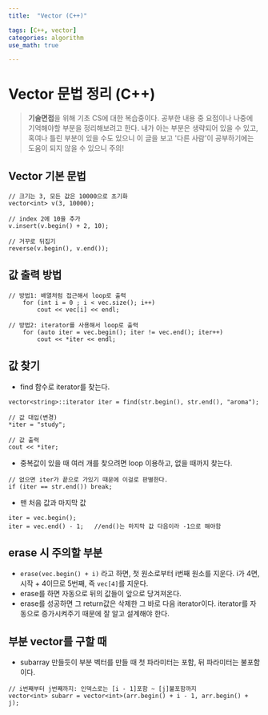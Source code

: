 ```yaml
---
title:	"Vector (C++)"

tags: [C++, vector]
categories: algorithm
use_math: true

---
```

# Vector 문법 정리 (C++)

> **기술면접**을 위해 기초 CS에 대한 복습중이다.
공부한 내용 중 요점이나 나중에 기억해야할 부분을 정리해보려고 한다.
내가 아는 부분은 생략되어 있을 수 있고, 혹여나 틀린 부분이 있을 수도 있으니 이 글을 보고 '다른 사람'이 공부하기에는 도움이 되지 않을 수 있으니 주의!


## Vector 기본 문법
```
// 크기는 3, 모든 값은 10000으로 초기화
vector<int> v(3, 10000);

// index 2에 10을 추가
v.insert(v.begin() + 2, 10);

// 거꾸로 뒤집기
reverse(v.begin(), v.end());
```

## 값 출력 방법
```
// 방법1: 배열처럼 접근해서 loop로 출력
    for (int i = 0 ; i < vec.size(); i++)
    	cout << vec[i] << endl;

// 방법2: iterator를 사용해서 loop로 출력
    for (auto iter = vec.begin(); iter != vec.end(); iter++)
        cout << *iter << endl;
```



## 값 찾기
- find 함수로 iterator를 찾는다.

```
vector<string>::iterator iter = find(str.begin(), str.end(), "aroma");

// 값 대입(변경)
*iter = "study";

// 값 출력
cout << *iter; 
```

- 중복값이 있을 때 여러 개를 찾으려면 loop 이용하고, 없을 때까지 찾는다.

```
// 없으면 iter가 끝으로 가있기 때문에 이걸로 판별한다.
if (iter == str.end()) break;
```

- 맨 처음 값과 마지막 값

```
iter = vec.begin();
iter = vec.end() - 1;	//end()는 마지막 값 다음이라 -1으로 해야함
```

## erase 시 주의할 부분
- ``erase(vec.begin() + i)`` 라고 하면, 첫 원소로부터 i번째 원소를 지운다. i가 4면, 시작 + 4이므로 5번째, 즉 ``vec[4]``를 지운다.
- erase를 하면 자동으로 뒤의 값들이 앞으로 당겨져온다.
- erase를 성공하면 그 return값은 삭제한 그 바로 다음 iterator이다. iterator를 자동으로 증가시켜주기 때문에 잘 알고 설계해야 한다.

## 부분 vector를 구할 때
- subarray 만들듯이 부분 벡터를 만들 때 첫 파라미터는 포함, 뒤 파라미터는 불포함이다.
```
// i번째부터 j번째까지: 인덱스로는 [i - 1]포함 ~ [j]불포함까지
vector<int> subarr = vector<int>(arr.begin() + i - 1, arr.begin() + j);
```